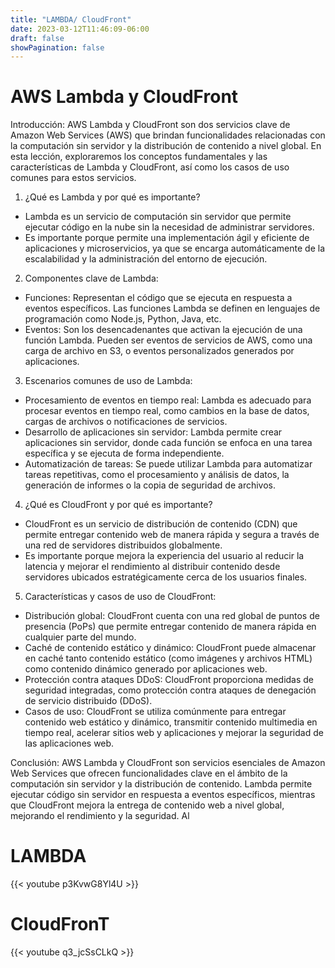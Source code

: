 ```yaml
---
title: "LAMBDA/ CloudFront"
date: 2023-03-12T11:46:09-06:00
draft: false
showPagination: false
---
```

# AWS Lambda y CloudFront

Introducción:
AWS Lambda y CloudFront son dos servicios clave de Amazon Web Services (AWS) que brindan funcionalidades relacionadas con la computación sin servidor y la distribución de contenido a nivel global. En esta lección, exploraremos los conceptos fundamentales y las características de Lambda y CloudFront, así como los casos de uso comunes para estos servicios.

1. ¿Qué es Lambda y por qué es importante?
- Lambda es un servicio de computación sin servidor que permite ejecutar código en la nube sin la necesidad de administrar servidores.
- Es importante porque permite una implementación ágil y eficiente de aplicaciones y microservicios, ya que se encarga automáticamente de la escalabilidad y la administración del entorno de ejecución.

2. Componentes clave de Lambda:
- Funciones: Representan el código que se ejecuta en respuesta a eventos específicos. Las funciones Lambda se definen en lenguajes de programación como Node.js, Python, Java, etc.
- Eventos: Son los desencadenantes que activan la ejecución de una función Lambda. Pueden ser eventos de servicios de AWS, como una carga de archivo en S3, o eventos personalizados generados por aplicaciones.

3. Escenarios comunes de uso de Lambda:
- Procesamiento de eventos en tiempo real: Lambda es adecuado para procesar eventos en tiempo real, como cambios en la base de datos, cargas de archivos o notificaciones de servicios.
- Desarrollo de aplicaciones sin servidor: Lambda permite crear aplicaciones sin servidor, donde cada función se enfoca en una tarea específica y se ejecuta de forma independiente.
- Automatización de tareas: Se puede utilizar Lambda para automatizar tareas repetitivas, como el procesamiento y análisis de datos, la generación de informes o la copia de seguridad de archivos.

4. ¿Qué es CloudFront y por qué es importante?
- CloudFront es un servicio de distribución de contenido (CDN) que permite entregar contenido web de manera rápida y segura a través de una red de servidores distribuidos globalmente.
- Es importante porque mejora la experiencia del usuario al reducir la latencia y mejorar el rendimiento al distribuir contenido desde servidores ubicados estratégicamente cerca de los usuarios finales.

5. Características y casos de uso de CloudFront:
- Distribución global: CloudFront cuenta con una red global de puntos de presencia (PoPs) que permite entregar contenido de manera rápida en cualquier parte del mundo.
- Caché de contenido estático y dinámico: CloudFront puede almacenar en caché tanto contenido estático (como imágenes y archivos HTML) como contenido dinámico generado por aplicaciones web.
- Protección contra ataques DDoS: CloudFront proporciona medidas de seguridad integradas, como protección contra ataques de denegación de servicio distribuido (DDoS).
- Casos de uso: CloudFront se utiliza comúnmente para entregar contenido web estático y dinámico, transmitir contenido multimedia en tiempo real, acelerar sitios web y aplicaciones y mejorar la seguridad de las aplicaciones web.

Conclusión:
AWS Lambda y CloudFront son servicios esenciales de Amazon Web Services que ofrecen funcionalidades clave en el ámbito de la computación sin servidor y la distribución de contenido. Lambda permite ejecutar código sin servidor en respuesta a eventos específicos, mientras que CloudFront mejora la entrega de contenido web a nivel global, mejorando el rendimiento y la seguridad. Al
# LAMBDA
{{< youtube p3KvwG8Yl4U >}}
# CloudFronT
{{< youtube q3_jcSsCLkQ >}}
